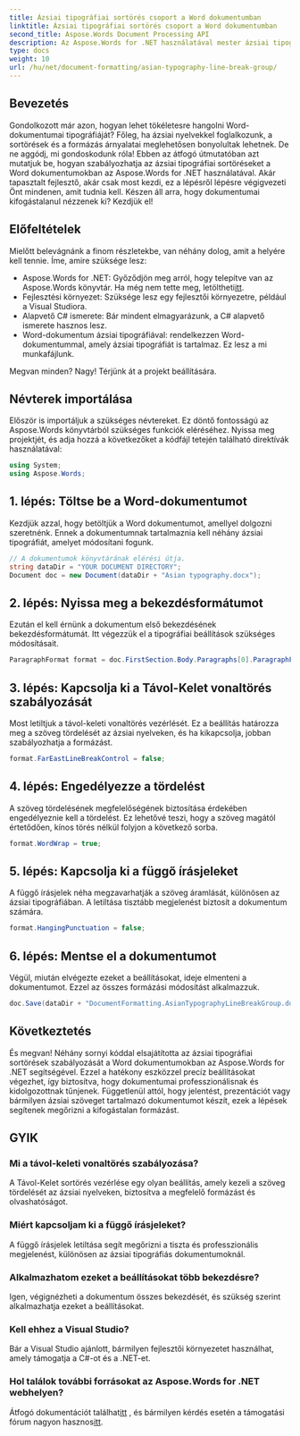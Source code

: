 ```yaml
---
title: Ázsiai tipográfiai sortörés csoport a Word dokumentumban
linktitle: Ázsiai tipográfiai sortörés csoport a Word dokumentumban
second_title: Aspose.Words Document Processing API
description: Az Aspose.Words for .NET használatával mester ázsiai tipográfiai sortöréseket Word dokumentumokban. Ez az útmutató lépésről lépésre ismerteti a pontos formázást.
type: docs
weight: 10
url: /hu/net/document-formatting/asian-typography-line-break-group/
---
```

## Bevezetés

Gondolkozott már azon, hogyan lehet tökéletesre hangolni Word-dokumentumai tipográfiáját? Főleg, ha ázsiai nyelvekkel foglalkozunk, a sortörések és a formázás árnyalatai meglehetősen bonyolultak lehetnek. De ne aggódj, mi gondoskodunk róla! Ebben az átfogó útmutatóban azt mutatjuk be, hogyan szabályozhatja az ázsiai tipográfiai sortöréseket a Word dokumentumokban az Aspose.Words for .NET használatával. Akár tapasztalt fejlesztő, akár csak most kezdi, ez a lépésről lépésre végigvezeti Önt mindenen, amit tudnia kell. Készen áll arra, hogy dokumentumai kifogástalanul nézzenek ki? Kezdjük el!

## Előfeltételek

Mielőtt belevágnánk a finom részletekbe, van néhány dolog, amit a helyére kell tennie. Íme, amire szüksége lesz:

- Aspose.Words for .NET: Győződjön meg arról, hogy telepítve van az Aspose.Words könyvtár. Ha még nem tette meg, letöltheti[itt](https://releases.aspose.com/words/net/).
- Fejlesztési környezet: Szüksége lesz egy fejlesztői környezetre, például a Visual Studiora.
- Alapvető C# ismerete: Bár mindent elmagyarázunk, a C# alapvető ismerete hasznos lesz.
- Word-dokumentum ázsiai tipográfiával: rendelkezzen Word-dokumentummal, amely ázsiai tipográfiát is tartalmaz. Ez lesz a mi munkafájlunk.

Megvan minden? Nagy! Térjünk át a projekt beállítására.

## Névterek importálása

Először is importáljuk a szükséges névtereket. Ez döntő fontosságú az Aspose.Words könyvtárból szükséges funkciók eléréséhez. Nyissa meg projektjét, és adja hozzá a következőket a kódfájl tetején található direktívák használatával:

```csharp
using System;
using Aspose.Words;
```

## 1. lépés: Töltse be a Word-dokumentumot

Kezdjük azzal, hogy betöltjük a Word dokumentumot, amellyel dolgozni szeretnénk. Ennek a dokumentumnak tartalmaznia kell néhány ázsiai tipográfiát, amelyet módosítani fogunk.

```csharp
// A dokumentumok könyvtárának elérési útja.
string dataDir = "YOUR DOCUMENT DIRECTORY";
Document doc = new Document(dataDir + "Asian typography.docx");
```

## 2. lépés: Nyissa meg a bekezdésformátumot

Ezután el kell érnünk a dokumentum első bekezdésének bekezdésformátumát. Itt végezzük el a tipográfiai beállítások szükséges módosításait.

```csharp
ParagraphFormat format = doc.FirstSection.Body.Paragraphs[0].ParagraphFormat;
```

## 3. lépés: Kapcsolja ki a Távol-Kelet vonaltörés szabályozását

Most letiltjuk a távol-keleti vonaltörés vezérlését. Ez a beállítás határozza meg a szöveg tördelését az ázsiai nyelveken, és ha kikapcsolja, jobban szabályozhatja a formázást.

```csharp
format.FarEastLineBreakControl = false;
```

## 4. lépés: Engedélyezze a tördelést

A szöveg tördelésének megfelelőségének biztosítása érdekében engedélyeznie kell a tördelést. Ez lehetővé teszi, hogy a szöveg magától értetődően, kínos törés nélkül folyjon a következő sorba.

```csharp
format.WordWrap = true;
```

## 5. lépés: Kapcsolja ki a függő írásjeleket

A függő írásjelek néha megzavarhatják a szöveg áramlását, különösen az ázsiai tipográfiában. A letiltása tisztább megjelenést biztosít a dokumentum számára.

```csharp
format.HangingPunctuation = false;
```

## 6. lépés: Mentse el a dokumentumot

Végül, miután elvégezte ezeket a beállításokat, ideje elmenteni a dokumentumot. Ezzel az összes formázási módosítást alkalmazzuk.

```csharp
doc.Save(dataDir + "DocumentFormatting.AsianTypographyLineBreakGroup.docx");
```

## Következtetés

És megvan! Néhány sornyi kóddal elsajátította az ázsiai tipográfiai sortörések szabályozását a Word dokumentumokban az Aspose.Words for .NET segítségével. Ezzel a hatékony eszközzel precíz beállításokat végezhet, így biztosítva, hogy dokumentumai professzionálisnak és kidolgozottnak tűnjenek. Függetlenül attól, hogy jelentést, prezentációt vagy bármilyen ázsiai szöveget tartalmazó dokumentumot készít, ezek a lépések segítenek megőrizni a kifogástalan formázást. 

## GYIK

### Mi a távol-keleti vonaltörés szabályozása?
A Távol-Kelet sortörés vezérlése egy olyan beállítás, amely kezeli a szöveg tördelését az ázsiai nyelveken, biztosítva a megfelelő formázást és olvashatóságot.

### Miért kapcsoljam ki a függő írásjeleket?
A függő írásjelek letiltása segít megőrizni a tiszta és professzionális megjelenést, különösen az ázsiai tipográfiás dokumentumoknál.

### Alkalmazhatom ezeket a beállításokat több bekezdésre?
Igen, végignézheti a dokumentum összes bekezdését, és szükség szerint alkalmazhatja ezeket a beállításokat.

### Kell ehhez a Visual Studio?
Bár a Visual Studio ajánlott, bármilyen fejlesztői környezetet használhat, amely támogatja a C#-ot és a .NET-et.

### Hol találok további forrásokat az Aspose.Words for .NET webhelyen?
 Átfogó dokumentációt találhat[itt](https://reference.aspose.com/words/net/) , és bármilyen kérdés esetén a támogatási fórum nagyon hasznos[itt](https://forum.aspose.com/c/words/8).
